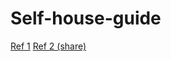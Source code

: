 # Self-house-guide

[Ref 1](http://blog.naver.com/goten33/220903766144)
[Ref 2 (share)](http://blog.naver.com/wilsjins/220887656496)
